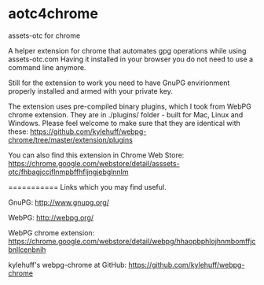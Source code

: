 aotc4chrome
===========
assets-otc for chrome

A helper extension for chrome that automates gpg operations while using assets-otc.com
Having it installed in your browser you do not need to use a command line anymore.

Still for the extension to work you need to have GnuPG envirionment properly installed
and armed with your private key.

The extension uses pre-compiled binary plugins, which I took from WebPG chrome extension.
They are in ./plugins/ folder - built for Mac, Linux and Windows.
Please feel welcome to make sure that they are identical with these:
https://github.com/kylehuff/webpg-chrome/tree/master/extension/plugins

You can also find this extension in Chrome Web Store:
https://chrome.google.com/webstore/detail/asssets-otc/fhbagjccjflnmpbffhfljngjebglnnlm

===========
Links which you may find useful.

GnuPG: http://www.gnupg.org/

WebPG: http://webpg.org/

WebPG chrome extension: https://chrome.google.com/webstore/detail/webpg/hhaopbphlojhnmbomffjcbnllcenbnih

kylehuff's webpg-chrome at GitHub: https://github.com/kylehuff/webpg-chrome
